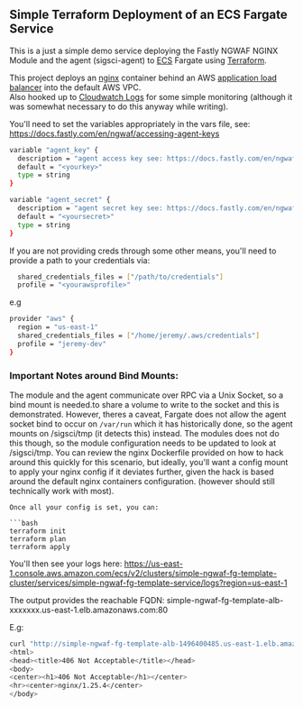 ## Simple Terraform Deployment of an ECS Fargate Service

This is a just a simple demo service deploying the Fastly NGWAF NGINX Module and the agent (sigsci-agent) to [ECS](https://docs.aws.amazon.com/AmazonECS/latest/developerguide/Welcome.html) Fargate using [Terraform](https://www.terraform.io/). 

This project deploys an [nginx](https://hub.docker.com/_/nginx) container behind an AWS [application load balancer](https://docs.aws.amazon.com/elasticloadbalancing/latest/application/introduction.html) into the default AWS VPC.  
Also hooked up to [Cloudwatch Logs](https://docs.aws.amazon.com/AmazonCloudWatch/latest/logs/WhatIsCloudWatchLogs.html) for some simple monitoring (although it was somewhat necessary to do this anyway while writing). 

You'll need to set the variables appropriately in the vars file, see:
https://docs.fastly.com/en/ngwaf/accessing-agent-keys



```bash
variable "agent_key" {
  description = "agent access key see: https://docs.fastly.com/en/ngwaf/accessing-agent-keys"
  default = "<yourkey>"
  type = string 
}

variable "agent_secret" {
  description = "agent secret key see: https://docs.fastly.com/en/ngwaf/accessing-agent-keys"
  default = "<yoursecret>"
  type = string 
}
```

If you are not providing creds through some other means, you'll need to provide a path to your credentials via:

```bash
  shared_credentials_files = ["/path/to/credentials"]
  profile = "<yourawsprofile>"
```

e.g

```bash
provider "aws" {
  region = "us-east-1"
  shared_credentials_files = ["/home/jeremy/.aws/credentials"]
  profile = "jeremy-dev"
}
```


### Important Notes around Bind Mounts:
The module and the agent communicate over RPC via a Unix Socket, so a bind mount is needed.to share a volume to write to the socket and this is demonstrated.
However, theres a caveat, Fargate does not allow the agent socket bind to occur on `/var/run` which it has historically done, so the agent mounts on /sigsci/tmp (it detects this) instead.
The modules does not do this though, so the module configuration needs to be updated to look at /sigsci/tmp. You can review the nginx Dockerfile provided on how to hack around this quickly for this scenario, but ideally, you'll want a config mount to apply your nginx config if it deviates further, given the hack is based around the default nginx containers configuration. (however should still technically work with most).
```
Once all your config is set, you can:

```bash
terraform init
terraform plan
terraform apply
```

You'll then see your logs here:
https://us-east-1.console.aws.amazon.com/ecs/v2/clusters/simple-ngwaf-fg-template-cluster/services/simple-ngwaf-fg-template-service/logs?region=us-east-1

The output provides the reachable FQDN:
simple-ngwaf-fg-template-alb-xxxxxxx.us-east-1.elb.amazonaws.com:80

E.g:
```bash
curl "http://simple-ngwaf-fg-template-alb-1496400485.us-east-1.elb.amazonaws.com:80?script=<script>cmd.exe</script>"                     
<html>
<head><title>406 Not Acceptable</title></head>
<body>
<center><h1>406 Not Acceptable</h1></center>
<hr><center>nginx/1.25.4</center>
</body>
```

